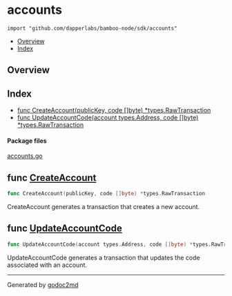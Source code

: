 

# accounts
`import "github.com/dapperlabs/bamboo-node/sdk/accounts"`

* [Overview](#pkg-overview)
* [Index](#pkg-index)

## <a name="pkg-overview">Overview</a>



## <a name="pkg-index">Index</a>
* [func CreateAccount(publicKey, code []byte) *types.RawTransaction](#CreateAccount)
* [func UpdateAccountCode(account types.Address, code []byte) *types.RawTransaction](#UpdateAccountCode)


#### <a name="pkg-files">Package files</a>
[accounts.go](https://github.com/dapperlabs/bamboo-node/tree/master/sdk/accounts/accounts.go)





## <a name="CreateAccount">func</a> [CreateAccount](https://github.com/dapperlabs/bamboo-node/tree/master/sdk/accounts/accounts.go?s=165:229#L11)
``` go
func CreateAccount(publicKey, code []byte) *types.RawTransaction
```
CreateAccount generates a transaction that creates a new account.



## <a name="UpdateAccountCode">func</a> [UpdateAccountCode](https://github.com/dapperlabs/bamboo-node/tree/master/sdk/accounts/accounts.go?s=610:690#L29)
``` go
func UpdateAccountCode(account types.Address, code []byte) *types.RawTransaction
```
UpdateAccountCode generates a transaction that updates the code associated with an account.








- - -
Generated by [godoc2md](http://godoc.org/github.com/lanre-ade/godoc2md)
